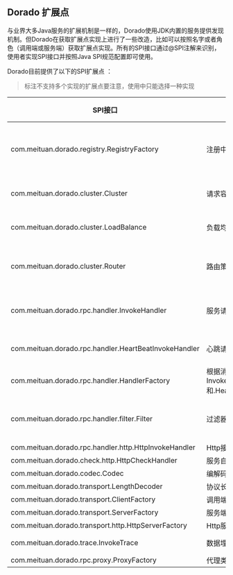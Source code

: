 
## Dorado 扩展点

与业界大多Java服务的扩展机制是一样的，Dorado使用JDK内置的服务提供发现机制。但Dorado在获取扩展点实现上进行了一些改造，比如可以按照名字或者角色（调用端或服务端）获取扩展点实现。所有的SPI接口通过@SPI注解来识别，使用者实现SPI接口并按照Java SPI规范配置即可使用。

Dorado目前提供了以下的SPI扩展点 ：
>标注不支持多个实现的扩展点要注意，使用中只能选择一种实现

| SPI接口 | 说明 | 默认实现 | 是否可以同时支持多个实现 |
| --- | --- | --- | --- |
| com.meituan.dorado.registry.RegistryFactory | 注册中心 | MnsRegistryFactory(集成开源组件OCTONS)、ZookeeperRegistryFactory、MockRegistryFactory(用于无注册中心服务时测试) | 支持，通过配置选择使用 |
| com.meituan.dorado.cluster.Cluster | 请求容错策略 | FailoverCluster(失败直接返回)、FailbackCluster(失败后重试其他节点)、FailOverCluster(失败重发) | 支持，通过配置选择使用 |
| com.meituan.dorado.cluster.LoadBalance | 负载均衡策略 | RandomLoadBalance(随机权重)、RoundRobinLoadBalance(加权轮询) | 支持，通过配置选择使用 |
| com.meituan.dorado.cluster.Router | 路由策略 | NoneRouter ；路由一般跟节点部署强相关，Dorado暂未提供默认实现，若使用OCTONS获取则是经过路由的服务列表| 支持，通过配置选择使用 |
| com.meituan.dorado.rpc.handler.InvokeHandler | 服务请求处理类 | DoradoInvokerInvokeHandler(调用端请求处理)、DoradoProviderInvokeHandler(服务端请求处理) | 支持，通过角色获取，但服务端或调用端只能有一个 |
| com.meituan.dorado.rpc.handler.HeartBeatInvokeHandler | 心跳请求处理 | ScannerHeartBeatInvokeHandler (OCTOScanner心跳处理)| 支持，由HandlerFactory按名字选择使用|
| com.meituan.dorado.rpc.handler.HandlerFactory | 根据消息类型获取InvokeHandler和.HeartBeatInvokeHandler | DoradoHandlerFactory | 不支持 |
| com.meituan.dorado.rpc.handler.filter.Filter | 过滤器实现 | DoradoInvokerTraceFilter(用于调用端埋点)、DoradoProviderTraceFilter(用于服务端埋点) | 支持，共同使用 |
| com.meituan.dorado.rpc.handler.http.HttpInvokeHandler | Http接口测试 | DoradoHttpInvokeHandler | 不支持 |
| com.meituan.dorado.check.http.HttpCheckHandler | 服务自检 | DoradoHttpCheckHandler |不支持 |
| com.meituan.dorado.codec.Codec | 编解码 | OctoCodec |不支持 |
| com.meituan.dorado.transport.LengthDecoder | 协议长度解码 | DoradoLengthDecoder | 不支持 |
| com.meituan.dorado.transport.ClientFactory | 调用端传输模块 | NettyClientFactory | 不支持 |
| com.meituan.dorado.transport.ServerFactory | 服务端传输模块 | NettyServerFactory | 不支持 |
| com.meituan.dorado.transport.http.HttpServerFactory | Http服务 | NettyHttpServerFactory | 不支持 |
| com.meituan.dorado.trace.InvokeTrace | 数据埋点 | CatInvokeTrace(集成开源组件Cat) | 支持，共同使用 |
| com.meituan.dorado.rpc.proxy.ProxyFactory | 代理类 | JdkProxyFactory | 不支持|
     
                                                                          

